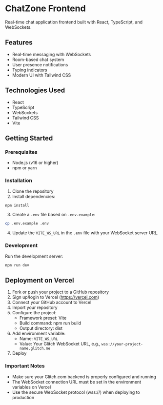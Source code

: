 # ChatZone Frontend

Real-time chat application frontend built with React, TypeScript, and WebSockets.

## Features

- Real-time messaging with WebSockets
- Room-based chat system
- User presence notifications
- Typing indicators
- Modern UI with Tailwind CSS

## Technologies Used

- React
- TypeScript
- WebSockets
- Tailwind CSS
- Vite

## Getting Started

### Prerequisites

- Node.js (v16 or higher)
- npm or yarn

### Installation

1. Clone the repository
2. Install dependencies:
```sh
npm install
```

3. Create a `.env` file based on `.env.example`:
```sh
cp .env.example .env
```

4. Update the `VITE_WS_URL` in the `.env` file with your WebSocket server URL.

### Development

Run the development server:
```sh
npm run dev
```

## Deployment on Vercel

1. Fork or push your project to a GitHub repository
2. Sign up/login to Vercel (https://vercel.com)
3. Connect your GitHub account to Vercel
4. Import your repository
5. Configure the project:
   - Framework preset: Vite
   - Build command: npm run build
   - Output directory: dist
6. Add environment variable:
   - Name: `VITE_WS_URL`
   - Value: Your Glitch WebSocket URL, e.g., `wss://your-project-name.glitch.me`
7. Deploy

### Important Notes

- Make sure your Glitch.com backend is properly configured and running
- The WebSocket connection URL must be set in the environment variables on Vercel
- Use the secure WebSocket protocol (wss://) when deploying to production
